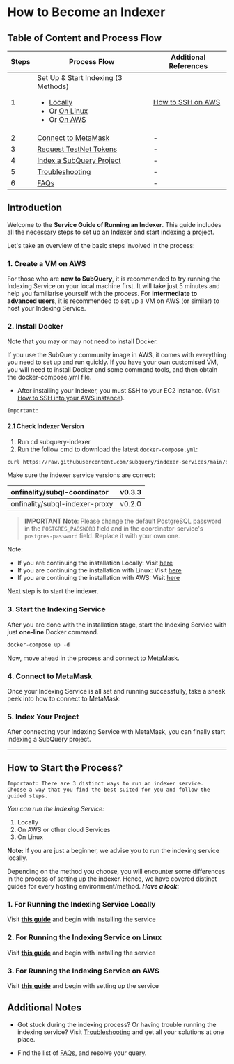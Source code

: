 # How to Become an Indexer

## Table of Content and Process Flow

| Steps | Process Flow                                                                                                                                                                                                               | Additional References                          |
| ----- | -------------------------------------------------------------------------------------------------------------------------------------------------------------------------------------------------------------------------- | ---------------------------------------------- |
| 1     | Set Up & Start Indexing (3 Methods)<ul><li>[Locally](../indexers/install-indexer-locally.md)</li><li>Or [On Linux](../indexers/install-indexer-linux.md)</li><li>Or [On AWS](../indexers/install-indexer-aws.md)</li></ul> | [How to SSH on AWS](../indexers/ssh-in-aws.md) |
| 2     | [Connect to MetaMask](../metamask/connect-metamask.md)                                                                                                                                                                     | -                                              |
| 3     | [Request TestNet Tokens](../metamask/request-token.md)                                                                                                                                                                     | -                                              |
| 4     | [Index a SubQuery Project](../indexers/index-project.md)                                                                                                                                                                   | -                                              |
| 5     | [Troubleshooting](../indexers/troubleshooting-indexers.md)                                                                                                                                                                 | -                                              |
| 6     | [FAQs](../indexers/faqs-indexers.md)                                                                                                                                                                                       | -                                              |

## Introduction

Welcome to the **Service Guide of Running an Indexer**. This guide includes all the necessary steps to set up an Indexer and start indexing a project.

Let's take an overview of the basic steps involved in the process:

### 1. Create a VM on AWS

For those who are **new to SubQuery**, it is recommended to try running the Indexing Service on your local machine first. It will take just 5 minutes and help you familiarise yourself with the process. For **intermediate to advanced users**, it is recommended to set up a VM on AWS (or similar) to host your Indexing Service.

### 2. Install Docker

Note that you may or may not need to install Docker.

If you use the SubQuery community image in AWS, it comes with everything you need to set up and run quickly. If you have your own customised VM, you will need to install Docker and some command tools, and then obtain the docker-compose.yml file.

- After installing your Indexer, you must SSH to your EC2 instance. (Visit [How to SSH into your AWS instance](../indexers/ssh-in-aws.md)).

`Important:`

#### 2.1 Check Indexer Version

1. Run cd subquery-indexer
2. Run the follow cmd to download the latest `docker-compose.yml`:

```sh
curl https://raw.githubusercontent.com/subquery/indexer-services/main/docker-compose.yml -o docker-compose.yml
```

Make sure the indexer service versions are correct:

| onfinality/subql-coordinator   | v0.3.3 |
| :----------------------------- | :----- |
| onfinality/subql-indexer-proxy | v0.2.0 |

> **IMPORTANT Note**: Please change the default PostgreSQL password in the `POSTGRES_PASSWORD` field and in the coordinator-service's `postgres-password` field. Replace it with your own one. 

Note:

- If you are continuing the installation Locally: Visit [here](../indexers/install-indexer-locally.html#step-2-start-the-indexing-service)
- If you are continuing the installation with Linux: Visit [here](../indexers/install-indexer-linux.html#step-2-install-docker-and-docker-compose)
- If you are continuing the installation with AWS: Visit [here](../indexers/install-indexer-aws.html#_1-11-update-user-group-optional)

Next step is to start the indexer.

### 3. Start the Indexing Service

After you are done with the installation stage, start the Indexing Service with just **one-line** Docker command.

```jsx
docker-compose up -d
```

Now, move ahead in the process and connect to MetaMask.

### 4. Connect to MetaMask

Once your Indexing Service is all set and running successfully, take a sneak peek into how to connect to MetaMask:

### 5. Index Your Project

After connecting your Indexing Service with MetaMask, you can finally start indexing a SubQuery project.

---

## How to Start the Process?

```
Important: There are 3 distinct ways to run an indexer service.
Choose a way that you find the best suited for you and follow the guided steps.
```

_You can run the Indexing Service:_

1. Locally
2. On AWS or other cloud Services
3. On Linux

**Note:** If you are just a beginner, we advise you to run the indexing service locally.

Depending on the method you choose, you will encounter some differences in the process of setting up the indexer. Hence, we have covered distinct guides for every hosting environment/method. **_Have a look:_**

### 1. For Running the Indexing Service Locally

Visit **[this guide](../indexers/install-indexer-locally.md)** and begin with installing the service

### 2. For Running the Indexing Service on Linux

Visit **[this guide](../indexers/install-indexer-linux.md)** and begin with installing the service

### 3. For Running the Indexing Service on AWS

Visit **[this guide](../indexers/install-indexer-aws.md)** and begin with setting up the service

## Additional Notes

- Got stuck during the indexing process? Or having trouble running the indexing service? Visit [Troubleshooting](../indexers/) and get all your solutions at one place.

- Find the list of [FAQs](../indexers/faqs-indexers.md), and resolve your query.
